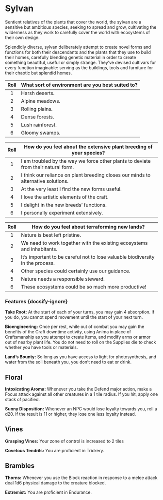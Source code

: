 # Sylvan

Sentient relatives of the plants that cover the world, the sylvan are a sensitive but ambitious species, seeking to spread and grow, cultivating the wilderness as they work to carefully cover the world with ecosystems of their own design.

Splendidly diverse, sylvan deliberately attempt to create novel forms and functions for both their descendants and the plants that they use to build their homes, carefully blending genetic material in order to create something beautiful, useful or simply strange. They’ve devised cultivars for every function imaginable: serving as the buildings, tools and furniture for their chaotic but splendid homes.

<div class="side-panel">

| Roll | What sort of environment are you best suited to? |
| :--: | ------------------------------------------------ |
|  1   | Harsh deserts.                                   |
|  2   | Alpine meadows.                                  |
|  3   | Rolling plains.                                  |
|  4   | Dense forests.                                   |
|  5   | Lush rainforest.                                 |
|  6   | Gloomy swamps.                                   |

| Roll | How do you feel about the extensive plant breeding of your species?                |
| :--: | ---------------------------------------------------------------------------------- |
|  1   | I am troubled by the way we force other plants to deviate from their natural form. |
|  2   | I think our reliance on plant breeding closes our minds to alternative solutions.  |
|  3   | At the very least I find the new forms useful.                                     |
|  4   | I love the artistic elements of the craft.                                         |
|  5   | I delight in the new breeds’ functions.                                            |
|  6   | I personally experiment extensively.                                               |

| Roll | How do you feel about terraforming new lands?                                  |
| :--: | ------------------------------------------------------------------------------ |
|  1   | Nature is best left pristine.                                                  |
|  2   | We need to work together with the existing ecosystems and inhabitants.         |
|  3   | It’s important to be careful not to lose valuable biodiversity in the process. |
|  4   | Other species could certainly use our guidance.                                |
|  5   | Nature needs a responsible steward.                                            |
|  6   | These ecosystems could be so much more productive!                             |

</div>

### Features {docsify-ignore}

**Take Root:** At the start of each of your turns, you may gain 4 absorption. If you do, you cannot spend movement until the start of your next turn.

**Bioengineering:** Once per rest, while out of combat you may gain the benefits of the Craft downtime activity, using Anima in place of Craftsmanship as you attempt to create items, and modify arms or armor out of nearby plant life. You do not need to roll on the Supplies die to check whether you have tools or materials.

**Land’s Bounty:** So long as you have access to light for photosynthesis, and water from the soil beneath you, you don’t need to eat or drink.

## Floral

**Intoxicating Aroma:** Whenever you take the Defend major action, make a Focus attack against all other creatures in a 1 tile radius. If you hit, apply one stack of pacified.

**Sunny Disposition:** Whenever an NPC would lose loyalty towards you, roll a d20. If the result is 11 or higher, they lose one less loyalty instead.

## Vines

**Grasping Vines:** Your zone of control is increased to 2 tiles

**Covetous Tendrils:** You are proficient in Trickery.

## Brambles

**Thorns:** Whenever you use the Block reaction in response to a melee attack deal 1d6 physical damage to the creature blocked.

**Extremist:** You are proficient in Endurance.
